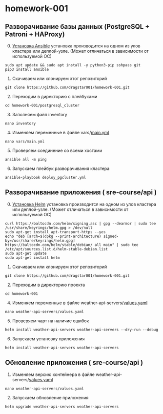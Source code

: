 # homework-001
## Разворачивание базы данных (PostgreSQL + Patroni + HAProxy)
0. [Установка Ansible](https://docs.ansible.com/ansible/latest/installation_guide/intro_installation.html) установка производится на одном из улов кластера или деплой-узле. (Может отличаться в зависимости от используемой ОС)

```
sudo apt update && sudo apt install -y python3-pip sshpass git
pip3 install ansible
```

1. Скачиваем или клонируем этот репозиторий

```
git clone https://github.com/dragstar001/homework-001.git
```

2. Переходим в директорию с плейбуками 

```
cd homework-001/postgresql_cluster
```

3. Заполняем файл inventory

```
nano inventory
```

4. Изменяем переменные в файле vars/[main.yml](./postgresql_cluster/vars/main.yml)

```
nano vars/main.yml
```

5. Проверяем соединение со всеми хостами

```
ansible all -m ping
```

6. Запускаем плейбук разворачивания кластера

```
ansible-playbook deploy_pgcluster.yml
```

## Разворачивание приложения ( sre-course/api )
0. [Установка Helm](https://helm.sh/docs/intro/install/) установка производится на одном из улов кластера или деплой-узле. (Может отличаться в зависимости от используемой ОС)

```
curl https://baltocdn.com/helm/signing.asc | gpg --dearmor | sudo tee /usr/share/keyrings/helm.gpg > /dev/null
sudo apt-get install apt-transport-https --yes
echo "deb [arch=$(dpkg --print-architecture) signed-by=/usr/share/keyrings/helm.gpg] https://baltocdn.com/helm/stable/debian/ all main" | sudo tee /etc/apt/sources.list.d/helm-stable-debian.list
sudo apt-get update
sudo apt-get install helm
```

1. Скачиваем или клонируем этот репозиторий

```
git clone https://github.com/dragstar001/homework-001.git
```

2. Переходим в директорию проекта

```
cd homework-001
```

4. Изменяем переменные в файле weather-api-servers/[values.yaml](./weather-api-servers/values.yaml)

```
nano weather-api-servers/values.yaml
```

5. Проверяем чарт на наличие ошибок

```
helm install weather-api-servers weather-api-servers --dry-run --debug
```

6. Запускаем установку приложения

```
helm install weather-api-servers weather-api-servers
```

## Обновление приложения ( sre-course/api )
1. Изменяем версию контейнера в файле weather-api-servers/[values.yaml](./weather-api-servers/values.yaml)

```
nano weather-api-servers/values.yaml
```

2. Запускаем обновление приложения

```
helm upgrade weather-api-servers weather-api-servers
```

